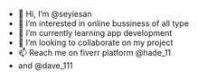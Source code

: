- 👋 Hi, I’m @seyiesan
- 👀 I’m interested in online bussiness of all type
- 🌱 I’m currently learning app development
- 💞️ I’m looking to collaborate on my project
- 📫 Reach me on fiverr platform @hade_11
-   and @dave_111
<!---
seyiesan/seyiesan is a ✨ special ✨ repository because its `README.md` (this file) appears on your GitHub profile.
You can click the Preview link to take a look at your changes.
--->
